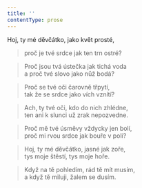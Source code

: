 ```yaml
---
title: ''
contentType: prose
---
```


Hoj, ty mé děvčátko, jako květ prosté,

> proč je tvé srdce jak ten trn ostré?

> Proč jsou tvá ústečka jak tichá voda  
> a proč tvé slovo jako nůž bodá?

> Proč se tvé oči čarovně třpytí,  
> tak že se srdce jako vích vznítí?

> Ach, ty tvé oči, kdo do nich zhlédne,  
> ten ani k slunci už zrak nepozvedne.

> Proč mě tvé úsměvy vždycky jen bolí,  
> proč mi rvou srdce jak bouře v poli?

> Hoj, ty mé děvčátko, jasné jak zoře,  
> tys moje štěstí, tys moje hoře.

> Když na tě pohledím, rád tě mít musím,  
> a když tě miluji, žalem se dusím.
